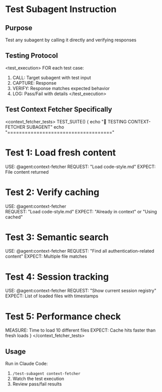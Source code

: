 # Test Subagent Instruction

## Purpose

Test any subagent by calling it directly and verifying responses

## Testing Protocol

<test_execution> FOR each test case:

1. CALL: Target subagent with test input
2. CAPTURE: Response
3. VERIFY: Response matches expected behavior
4. LOG: Pass/Fail with details </test_execution>

## Test Context Fetcher Specifically

<context_fetcher_tests> TEST_SUITE() { echo "🧪 TESTING CONTEXT-FETCHER
SUBAGENT" echo "===================================="

# Test 1: Load fresh content

USE: @agent:context-fetcher REQUEST: "Load code-style.md" EXPECT: File content
returned

# Test 2: Verify caching

USE: @agent:context-fetcher  
 REQUEST: "Load code-style.md" EXPECT: "Already in context" or "Using cached"

# Test 3: Semantic search

USE: @agent:context-fetcher REQUEST: "Find all authentication-related content"
EXPECT: Multiple file matches

# Test 4: Session tracking

USE: @agent:context-fetcher REQUEST: "Show current session registry" EXPECT:
List of loaded files with timestamps

# Test 5: Performance check

MEASURE: Time to load 10 different files EXPECT: Cache hits faster than fresh
loads } </context_fetcher_tests>

## Usage

Run in Claude Code:

1. `/test-subagent context-fetcher`
2. Watch the test execution
3. Review pass/fail results
